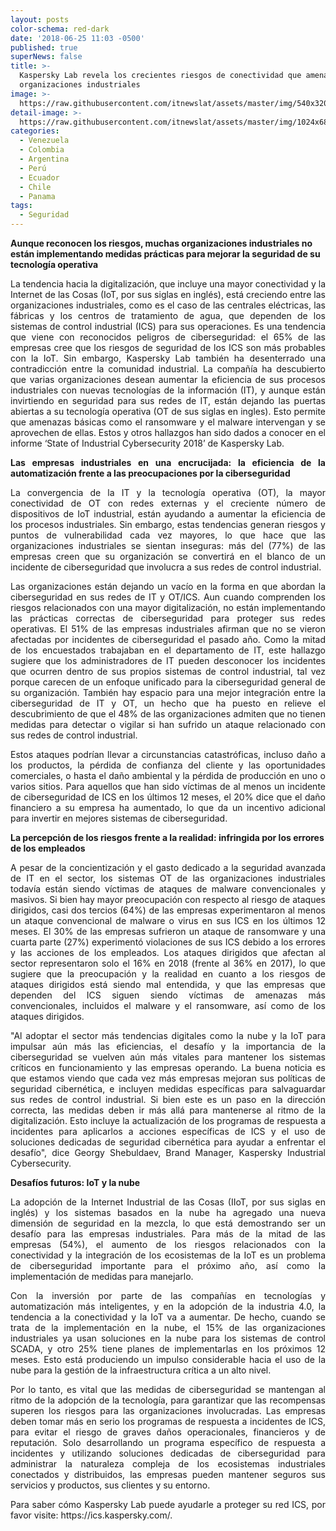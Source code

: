 ```yaml
---
layout: posts
color-schema: red-dark
date: '2018-06-25 11:03 -0500'
published: true
superNews: false
title: >-
  Kaspersky Lab revela los crecientes riesgos de conectividad que amenazan a las
  organizaciones industriales 
image: >-
  https://raw.githubusercontent.com/itnewslat/assets/master/img/540x320/Amenazas-industriales-p.jpg
detail-image: >-
  https://raw.githubusercontent.com/itnewslat/assets/master/img/1024x680/Amenazas-industriales-g.jpg
categories:
  - Venezuela
  - Colombia
  - Argentina
  - Perú
  - Ecuador
  - Chile
  - Panama
tags:
  - Seguridad
---
```

**Aunque reconocen los riesgos, muchas organizaciones industriales no están implementando medidas prácticas para mejorar la seguridad de su tecnología operativa**  

<p style="text-align: justify;">La tendencia hacia la digitalización, que incluye una mayor conectividad y la Internet de las Cosas (IoT, por sus siglas en inglés), está creciendo entre las organizaciones industriales, como es el caso de las centrales eléctricas, las fábricas y los centros de tratamiento de agua, que dependen de los sistemas de control industrial (ICS) para sus operaciones. Es una tendencia que viene con reconocidos peligros de ciberseguridad: el 65% de las empresas cree que los riesgos de seguridad de los ICS son más probables con la IoT. Sin embargo, Kaspersky Lab también ha desenterrado una contradicción entre la comunidad industrial. La compañía ha descubierto que varias organizaciones desean aumentar la eficiencia de sus procesos industriales con nuevas tecnologías de la información (IT), y aunque están invirtiendo en seguridad para sus redes de IT, están dejando las puertas abiertas a su tecnología operativa (OT de sus siglas en ingles). Esto permite que amenazas básicas como el ransomware y el malware intervengan y se aprovechen de ellas. Estos y otros hallazgos han sido dados a conocer en el informe ‘State of Industrial Cybersecurity 2018’ de Kaspersky Lab.</p>

<p style="text-align: justify;"><Strong>Las empresas industriales en una encrucijada: la eficiencia de la automatización frente a las preocupaciones por la ciberseguridad</Strong></p>

<p style="text-align: justify;">La convergencia de la IT y la tecnología operativa (OT), la mayor conectividad de OT con redes externas y el creciente número de dispositivos de IoT industrial, están ayudando a aumentar la eficiencia de los procesos industriales. Sin embargo, estas tendencias generan riesgos y puntos de vulnerabilidad cada vez mayores, lo que hace que las organizaciones industriales se sientan inseguras: más del (77%) de las empresas creen que su organización se convertirá en el blanco de un incidente de ciberseguridad que involucra a sus redes de control industrial.</p>

<p style="text-align: justify;">Las organizaciones están dejando un vacío en la forma en que abordan la ciberseguridad en sus redes de IT y OT/ICS. Aun cuando comprenden los riesgos relacionados con una mayor digitalización, no están implementando las prácticas correctas de ciberseguridad para proteger sus redes operativas. El 51% de las empresas industriales afirman que no se vieron afectadas por incidentes de ciberseguridad el pasado año. Como la mitad de los encuestados trabajaban en el departamento de IT, este hallazgo sugiere que los administradores de IT pueden desconocer los incidentes que ocurren dentro de sus propios sistemas de control industrial, tal vez porque carecen de un enfoque unificado para la ciberseguridad general de su organización. También hay espacio para una mejor integración entre la ciberseguridad de IT y OT, un hecho que ha puesto en relieve el descubrimiento de que el 48% de las organizaciones admiten que no tienen medidas para detectar o vigilar si han sufrido un ataque relacionado con sus redes de control industrial.</p> 

<p style="text-align: justify;">Estos ataques podrían llevar a circunstancias catastróficas, incluso daño a los productos, la pérdida de confianza del cliente y las oportunidades comerciales, o hasta el daño ambiental y la pérdida de producción en uno o varios sitios. Para aquellos que han sido víctimas de al menos un incidente de ciberseguridad de ICS en los últimos 12 meses, el 20% dice que el daño financiero a su empresa ha aumentado, lo que da un incentivo adicional para invertir en mejores sistemas de ciberseguridad.</p>

**La percepción de los riesgos frente a la realidad: infringida por los errores de los empleados**

<p style="text-align: justify;">A pesar de la concientización y el gasto dedicado a la seguridad avanzada de IT en el sector, los sistemas OT de las organizaciones industriales todavía están siendo víctimas de ataques de malware convencionales y masivos. Si bien hay mayor preocupación con respecto al riesgo de ataques dirigidos, casi dos tercios (64%) de las empresas experimentaron al menos un ataque convencional de malware o virus en sus ICS en los últimos 12 meses. El 30% de las empresas sufrieron un ataque de ransomware y una cuarta parte (27%) experimentó violaciones de sus ICS debido a los errores y las acciones de los empleados. Los ataques dirigidos que afectan al sector representaron solo el 16% en 2018 (frente al 36% en 2017), lo que sugiere que la preocupación y la realidad en cuanto a los riesgos de ataques dirigidos está siendo mal entendida, y que las empresas que dependen del ICS siguen siendo víctimas de amenazas más convencionales, incluidos el malware y el ransomware, así como de los ataques dirigidos.</p>

<p style="text-align: justify;">"Al adoptar el sector más tendencias digitales como la nube y la IoT para impulsar aún más las eficiencias, el desafío y la importancia de la ciberseguridad se vuelven aún más vitales para mantener los sistemas críticos en funcionamiento y las empresas operando. La buena noticia es que estamos viendo que cada vez más empresas mejoran sus políticas de seguridad cibernética, e incluyen medidas específicas para salvaguardar sus redes de control industrial. Si bien este es un paso en la dirección correcta, las medidas deben ir más allá para mantenerse al ritmo de la digitalización. Esto incluye la actualización de los programas de respuesta a incidentes para aplicarlos a acciones específicas de ICS y el uso de soluciones dedicadas de seguridad cibernética para ayudar a enfrentar el desafío", dice Georgy Shebuldaev, Brand Manager,  Kaspersky Industrial Cybersecurity.</p>

**Desafíos futuros: IoT y la nube**

<p style="text-align: justify;">La adopción de la Internet Industrial de las Cosas (IIoT, por sus siglas en inglés) y los sistemas basados en la nube ha agregado una nueva dimensión de seguridad en la mezcla, lo que está demostrando ser un desafío para las empresas industriales. Para más de la mitad de las empresas (54%), el aumento de los riesgos relacionados con la conectividad y la integración de los ecosistemas de la IoT es un problema de ciberseguridad importante para el próximo año, así como la implementación de medidas para manejarlo.</p>

<p style="text-align: justify;">Con la inversión por parte de las compañías en tecnologías y automatización más inteligentes, y en la adopción de la industria 4.0, la tendencia a la conectividad y la IoT va a aumentar. De hecho, cuando se trata de la implementación en la nube, el 15% de las organizaciones industriales ya usan soluciones en la nube para los sistemas de control SCADA, y otro 25% tiene planes de implementarlas en los próximos 12 meses. Esto está produciendo un impulso considerable hacia el uso de la nube para la gestión de la infraestructura crítica a un alto nivel.</p>

<p style="text-align: justify;">Por lo tanto, es vital que las medidas de ciberseguridad se mantengan al ritmo de la adopción de la tecnología, para garantizar que las recompensas superen los riesgos para las organizaciones involucradas. Las empresas deben tomar más en serio los programas de respuesta a incidentes de ICS, para evitar el riesgo de graves daños operacionales, financieros y de reputación. Solo desarrollando un programa específico de respuesta a incidentes y utilizando soluciones dedicadas de ciberseguridad para administrar la naturaleza compleja de los ecosistemas industriales conectados y distribuidos, las empresas pueden mantener seguros sus servicios y productos, sus clientes y su entorno.</p>

<p style="text-align: justify;">Para saber cómo Kaspersky Lab puede ayudarle a proteger su red ICS, por favor visite: https://ics.kaspersky.com/.</p>